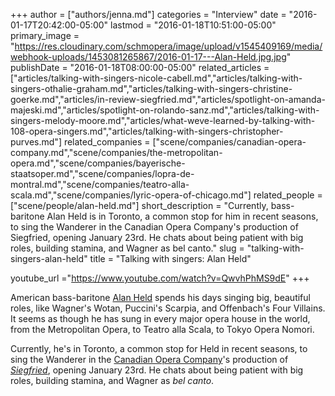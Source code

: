 +++
author = ["authors/jenna.md"]
categories = "Interview"
date = "2016-01-17T20:42:00-05:00"
lastmod = "2016-01-18T10:51:00-05:00"
primary_image = "https://res.cloudinary.com/schmopera/image/upload/v1545409169/media/webhook-uploads/1453081265867/2016-01-17---Alan-Held.jpg.jpg"
publishDate = "2016-01-18T08:00:00-05:00"
related_articles = ["articles/talking-with-singers-nicole-cabell.md","articles/talking-with-singers-othalie-graham.md","articles/talking-with-singers-christine-goerke.md","articles/in-review-siegfried.md","articles/spotlight-on-amanda-majeski.md","articles/spotlight-on-rolando-sanz.md","articles/talking-with-singers-melody-moore.md","articles/what-weve-learned-by-talking-with-108-opera-singers.md","articles/talking-with-singers-christopher-purves.md"]
related_companies = ["scene/companies/canadian-opera-company.md","scene/companies/the-metropolitan-opera.md","scene/companies/bayerische-staatsoper.md","scene/companies/lopra-de-montral.md","scene/companies/teatro-alla-scala.md","scene/companies/lyric-opera-of-chicago.md"]
related_people = ["scene/people/alan-held.md"]
short_description = "Currently, bass-baritone Alan Held is in Toronto, a common stop for him in recent seasons, to sing the Wanderer in the Canadian Opera Company&#039;s production of Siegfried, opening January 23rd. He chats about being patient with big roles, building stamina, and Wagner as bel canto."
slug = "talking-with-singers-alan-held"
title = "Talking with singers: Alan Held"

youtube_url ="https://www.youtube.com/watch?v=QwvhPhMS9dE"
+++

American bass-baritone [Alan Held](/scene/people/alan-held/) spends his days singing big, beautiful roles, like Wagner's Wotan, Puccini's Scarpia, and Offenbach's Four Villains. It seems as though he has sung in every major opera house in the world, from the Metropolitan Opera, to Teatro alla Scala, to Tokyo Opera Nomori. 

Currently, he's in Toronto, a common stop for Held in recent seasons, to sing the Wanderer in the [Canadian Opera Company](/scene/companies/canadian-opera-company/)'s production of [*Siegfried*](http://www.coc.ca/PerformancesAndTickets/1516Season/Siegfried.aspx), opening January 23rd. He chats about being patient with big roles, building stamina, and Wagner as *bel canto*.

